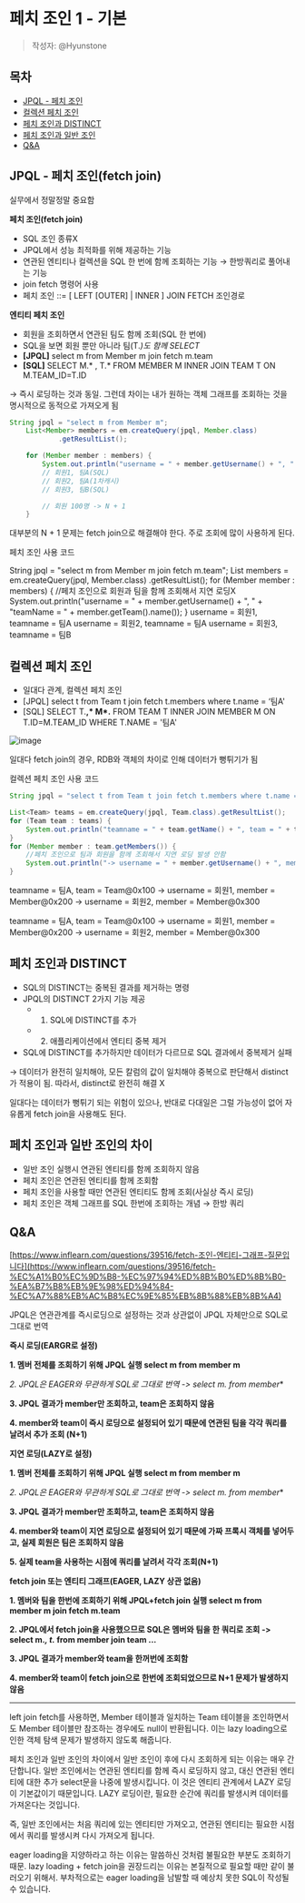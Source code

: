 # 페치 조인 1 - 기본
> 작성자: @Hyunstone

## 목차
- [JPQL - 페치 조인](#jpql---페치-조인fetch-join)
- [컬렉션 페치 조인](#컬렉션-페치-조인)
- [페치 조인과 DISTINCT](#페치-조인과-distinct)
- [페치 조인과 일반 조인](#페치-조인과-일반-조인의-차이)
- [Q&A](#qa)


## JPQL - 페치 조인(fetch join)

실무에서 정말정말 중요함

**페치 조인(fetch join)**

- SQL 조인 종류X
- JPQL에서 성능 최적화를 위해 제공하는 기능
- 연관된 엔티티나 컬렉션을 SQL 한 번에 함께 조회하는 기능 → 한방쿼리로 풀어내는 기능
- join fetch 명령어 사용
- 페치 조인 ::= [ LEFT [OUTER] | INNER ] JOIN FETCH 조인경로

**엔티티 페치 조인**

- 회원을 조회하면서 연관된 팀도 함께 조회(SQL 한 번에)
- SQL을 보면 회원 뿐만 아니라 팀(T.*)도 함께 SELECT*
- **[JPQL]**
select m from Member m join fetch m.team
- **[SQL]**
SELECT M.* , T.* FROM MEMBER M
INNER JOIN TEAM T ON M.TEAM_ID=T.ID

→ 즉시 로딩하는 것과 동일. 그런데 차이는 내가 원하는 객체 그래프를 조회하는 것을 명시적으로 동적으로 가져오게 됨

```java
String jpql = "select m from Member m";
    List<Member> members = em.createQuery(jpql, Member.class)
            .getResultList();

    for (Member member : members) {
        System.out.println("username = " + member.getUsername() + ", " + "teamName = " + member.getTeam().name());
        // 회원1, 팀A(SQL)
        // 회원2, 팀A(1차캐시)
        // 회원3, 팀B(SQL)

		// 회원 100명 -> N + 1
    }
```

대부분의 N + 1 문제는 fetch join으로 해결해야 한다. 주로 조회에 많이 사용하게 된다.

페치 조인 사용 코드

String jpql = "select m from Member m join fetch m.team";
List<Member> members = em.createQuery(jpql, Member.class)
.getResultList();
for (Member member : members) {
//페치 조인으로 회원과 팀을 함께 조회해서 지연 로딩X
System.out.println("username = " + member.getUsername() + ", " +
"teamName = " + member.getTeam().name());
}
username = 회원1, teamname = 팀A
username = 회원2, teamname = 팀A
username = 회원3, teamname = 팀B

## 컬렉션 페치 조인

- 일대다 관계, 컬렉션 페치 조인
- [JPQL]
select t
from Team t join fetch t.members
where t.name = ‘팀A'
- [SQL]
SELECT T.**,* M*.**
FROM TEAM T
INNER JOIN MEMBER M ON T.ID=M.TEAM_ID
WHERE T.NAME = '팀A'

![image](https://github.com/luke0408/study_for_jpa_basic/assets/110045522/40d46478-9c5a-4e30-a793-6b13f3e8e75b)

일대다 fetch join의 경우, RDB와 객체의 차이로 인해 데이터가 뻥튀기가 됨

컬렉션 페치 조인 사용 코드

```java 
String jpql = "select t from Team t join fetch t.members where t.name = '팀A'"

List<Team> teams = em.createQuery(jpql, Team.class).getResultList();
for (Team team : teams) {
    System.out.println("teamname = " + team.getName() + ", team = " + team);
}
for (Member member : team.getMembers()) {
    //페치 조인으로 팀과 회원을 함께 조회해서 지연 로딩 발생 안함
    System.out.println("-> username = " + member.getUsername() + ", member = " + member);
}
```
teamname = 팀A, team = Team@0x100
-> username = 회원1, member = Member@0x200
-> username = 회원2, member = Member@0x300

teamname = 팀A, team = Team@0x100
-> username = 회원1, member = Member@0x200
-> username = 회원2, member = Member@0x300

## 페치 조인과 DISTINCT

- SQL의 DISTINCT는 중복된 결과를 제거하는 명령
- JPQL의 DISTINCT 2가지 기능 제공
    - 1. SQL에 DISTINCT를 추가
    - 2. 애플리케이션에서 엔티티 중복 제거
- SQL에 DISTINCT를 추가하지만 데이터가 다르므로 SQL 결과에서 중복제거 실패

→ 데이터가 완전히 일치해야, 모든 칼럼의 값이 일치해야 중복으로 판단해서 distinct가 적용이 됨. 따라서, distinct로 완전히 해결 X

일대다는 데이터가 뻥튀기 되는 위험이 있으나, 반대로 다대일은 그럴 가능성이 없어 자유롭게 fetch join을 사용해도 된다.

## 페치 조인과 일반 조인의 차이

- 일반 조인 실행시 연관된 엔티티를 함께 조회하지 않음
- 페치 조인은 연관된 엔티티를 함께 조회함
- 페치 조인을 사용할 때만 연관된 엔티티도 함께 조회(사실상 즉시 로딩)
- 페치 조인은 객체 그래프를 SQL 한번에 조회하는 개념 → 한방 쿼리

## Q&A
[https://www.inflearn.com/questions/39516/fetch-조인-엔티티-그래프-질문입니다](https://www.inflearn.com/questions/39516/fetch-%EC%A1%B0%EC%9D%B8-%EC%97%94%ED%8B%B0%ED%8B%B0-%EA%B7%B8%EB%9E%98%ED%94%84-%EC%A7%88%EB%AC%B8%EC%9E%85%EB%8B%88%EB%8B%A4)

JPQL은 연관관계를 즉시로딩으로 설정하는 것과 상관없이 JPQL 자체만으로 SQL로 그대로 번역

**즉시 로딩(EARGR로 설정)**

**1. 멤버 전체를 조회하기 위해 JPQL 실행 select m from member m**

**2. JPQL은 EAGER와 무관하게 SQL로 그대로 번역 -> select m.* from member**

**3. JPQL 결과가 member만 조회하고, team은 조회하지 않음**

**4. member와 team이 즉시 로딩으로 설정되어 있기 때문에 연관된 팀을 각각 쿼리를 날려서 추가 조회 (N+1)**

**지연 로딩(LAZY로 설정)**

**1. 멤버 전체를 조회하기 위해 JPQL 실행 select m from member m**

**2. JPQL은 EAGER와 무관하게 SQL로 그대로 번역 -> select m.* from member**

**3. JPQL 결과가 member만 조회하고, team은 조회하지 않음**

**4. member와 team이 지연 로딩으로 설정되어 있기 때문에 가짜 프록시 객체를 넣어두고, 실제 회원은 팀은 조회하지 않음**

**5. 실제 team을 사용하는 시점에 쿼리를 날려서 각각 조회(N+1)**

**fetch join 또는 엔티티 그래프(EAGER, LAZY 상관 없음)**

**1. 멤버와 팀을 한번에 조회하기 위해 JPQL+fetch join 실행 select m from member m join fetch m.team**

**2. JPQL에서 fetch join을 사용했으므로 SQL은 멤버와 팀을 한 쿼리로 조회 -> select m.*, t.* from member join team ...**

**3. JPQL 결과가 member와 team을 한꺼번에 조회함**

**4. member와 team이 fetch join으로 한번에 조회되었으므로 N+1 문제가 발생하지 않음**

---

left join fetch를 사용하면, Member 테이블과 일치하는 Team 테이블을 조인하면서도 Member 테이블만 참조하는 경우에도 null이 반환됩니다. 이는 lazy loading으로 인한 객체 탐색 문제가 발생하지 않도록 해줍니다.

페치 조인과 일반 조인의 차이에서 일반 조인이 후에 다시 조회하게 되는 이유는 매우 간단합니다. 일반 조인에서는 연관된 엔티티를 함께 즉시 로딩하지 않고, 대신 연관된 엔티티에 대한 추가 select문을 나중에 발생시킵니다. 이 것은 엔티티 관계에서 LAZY 로딩이 기본값이기 때문입니다. LAZY 로딩이란, 필요한 순간에 쿼리를 발생시켜 데이터를 가져온다는 것입니다.

즉, 일반 조인에서는 처음 쿼리에 있는 엔티티만 가져오고, 연관된 엔티티는 필요한 시점에서 쿼리를 발생시켜 다시 가져오게 됩니다.

eager loading을 지양하라고 하는 이유는 말씀하신 것처럼 불필요한 부분도 조회하기 때문. lazy loading + fetch join을 권장드리는 이유는 본질적으로 필요할 때만 같이 불러오기 위해서. 부차적으로는 eager loading을 남발할 때 예상치 못한 SQL이 작성될 수 있습니다.